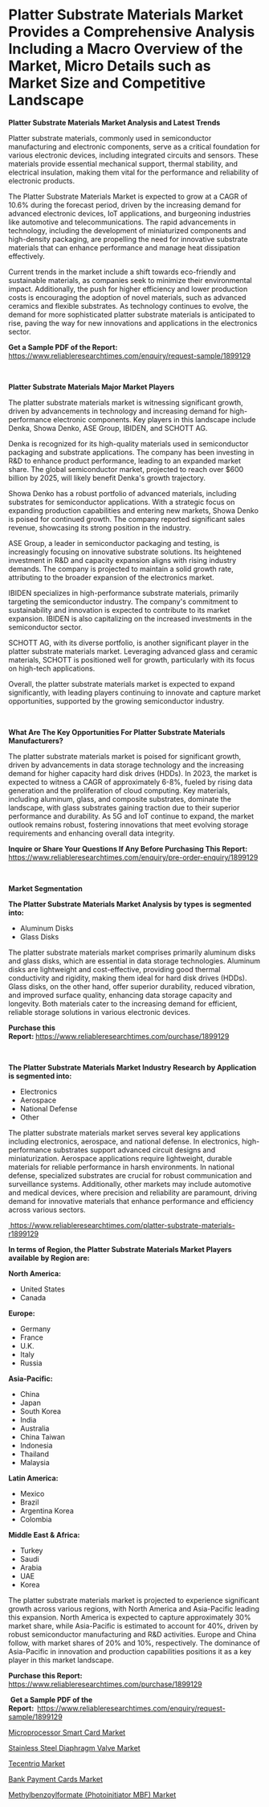 <p><h1>Platter Substrate Materials Market Provides a Comprehensive Analysis Including a Macro Overview of the Market, Micro Details such as Market Size and Competitive Landscape</h1></p><p><strong>Platter Substrate Materials Market Analysis and Latest Trends</strong></p>
<p><p>Platter substrate materials, commonly used in semiconductor manufacturing and electronic components, serve as a critical foundation for various electronic devices, including integrated circuits and sensors. These materials provide essential mechanical support, thermal stability, and electrical insulation, making them vital for the performance and reliability of electronic products. </p><p>The Platter Substrate Materials Market is expected to grow at a CAGR of 10.6% during the forecast period, driven by the increasing demand for advanced electronic devices, IoT applications, and burgeoning industries like automotive and telecommunications. The rapid advancements in technology, including the development of miniaturized components and high-density packaging, are propelling the need for innovative substrate materials that can enhance performance and manage heat dissipation effectively.</p><p>Current trends in the market include a shift towards eco-friendly and sustainable materials, as companies seek to minimize their environmental impact. Additionally, the push for higher efficiency and lower production costs is encouraging the adoption of novel materials, such as advanced ceramics and flexible substrates. As technology continues to evolve, the demand for more sophisticated platter substrate materials is anticipated to rise, paving the way for new innovations and applications in the electronics sector.</p></p>
<p><strong>Get a Sample PDF of the Report:&nbsp;</strong> <a href="https://www.reliableresearchtimes.com/enquiry/request-sample/1899129?utm_campaign=2105&utm_medium=2&utm_source=Github&utm_content=ia&utm_term=04022025&utm_id=platter-substrate-materials">https://www.reliableresearchtimes.com/enquiry/request-sample/1899129</a></p>
<p>&nbsp;</p>
<p><strong>Platter Substrate Materials Major Market Players</strong></p>
<p><p>The platter substrate materials market is witnessing significant growth, driven by advancements in technology and increasing demand for high-performance electronic components. Key players in this landscape include Denka, Showa Denko, ASE Group, IBIDEN, and SCHOTT AG.</p><p>Denka is recognized for its high-quality materials used in semiconductor packaging and substrate applications. The company has been investing in R&D to enhance product performance, leading to an expanded market share. The global semiconductor market, projected to reach over $600 billion by 2025, will likely benefit Denka's growth trajectory.</p><p>Showa Denko has a robust portfolio of advanced materials, including substrates for semiconductor applications. With a strategic focus on expanding production capabilities and entering new markets, Showa Denko is poised for continued growth. The company reported significant sales revenue, showcasing its strong position in the industry.</p><p>ASE Group, a leader in semiconductor packaging and testing, is increasingly focusing on innovative substrate solutions. Its heightened investment in R&D and capacity expansion aligns with rising industry demands. The company is projected to maintain a solid growth rate, attributing to the broader expansion of the electronics market.</p><p>IBIDEN specializes in high-performance substrate materials, primarily targeting the semiconductor industry. The company's commitment to sustainability and innovation is expected to contribute to its market expansion. IBIDEN is also capitalizing on the increased investments in the semiconductor sector.</p><p>SCHOTT AG, with its diverse portfolio, is another significant player in the platter substrate materials market. Leveraging advanced glass and ceramic materials, SCHOTT is positioned well for growth, particularly with its focus on high-tech applications. </p><p>Overall, the platter substrate materials market is expected to expand significantly, with leading players continuing to innovate and capture market opportunities, supported by the growing semiconductor industry.</p></p>
<p>&nbsp;</p>
<p><strong>What Are The Key Opportunities For Platter Substrate Materials Manufacturers?</strong></p>
<p><p>The platter substrate materials market is poised for significant growth, driven by advancements in data storage technology and the increasing demand for higher capacity hard disk drives (HDDs). In 2023, the market is expected to witness a CAGR of approximately 6-8%, fueled by rising data generation and the proliferation of cloud computing. Key materials, including aluminum, glass, and composite substrates, dominate the landscape, with glass substrates gaining traction due to their superior performance and durability. As 5G and IoT continue to expand, the market outlook remains robust, fostering innovations that meet evolving storage requirements and enhancing overall data integrity.</p></p>
<p><strong>Inquire or Share Your Questions If Any Before Purchasing This Report:</strong> <a href="https://www.reliableresearchtimes.com/enquiry/pre-order-enquiry/1899129?utm_campaign=2105&utm_medium=2&utm_source=Github&utm_content=ia&utm_term=04022025&utm_id=platter-substrate-materials">https://www.reliableresearchtimes.com/enquiry/pre-order-enquiry/1899129</a></p>
<p>&nbsp;</p>
<p><strong>Market Segmentation</strong></p>
<p><strong>The Platter Substrate Materials Market Analysis by types is segmented into:</strong></p>
<p><ul><li>Aluminum Disks</li><li>Glass Disks</li></ul></p>
<p><p>The platter substrate materials market comprises primarily aluminum disks and glass disks, which are essential in data storage technologies. Aluminum disks are lightweight and cost-effective, providing good thermal conductivity and rigidity, making them ideal for hard disk drives (HDDs). Glass disks, on the other hand, offer superior durability, reduced vibration, and improved surface quality, enhancing data storage capacity and longevity. Both materials cater to the increasing demand for efficient, reliable storage solutions in various electronic devices.</p></p>
<p><strong>Purchase this Report:&nbsp;</strong><a href="https://www.reliableresearchtimes.com/purchase/1899129?utm_campaign=2105&utm_medium=2&utm_source=Github&utm_content=ia&utm_term=04022025&utm_id=platter-substrate-materials">https://www.reliableresearchtimes.com/purchase/1899129</a></p>
<p>&nbsp;</p>
<p><strong>The Platter Substrate Materials Market Industry Research by Application is segmented into:</strong></p>
<p><ul><li>Electronics</li><li>Aerospace</li><li>National Defense</li><li>Other</li></ul></p>
<p><p>The platter substrate materials market serves several key applications including electronics, aerospace, and national defense. In electronics, high-performance substrates support advanced circuit designs and miniaturization. Aerospace applications require lightweight, durable materials for reliable performance in harsh environments. In national defense, specialized substrates are crucial for robust communication and surveillance systems. Additionally, other markets may include automotive and medical devices, where precision and reliability are paramount, driving demand for innovative materials that enhance performance and efficiency across various sectors.</p></p>
<p><a href="https://www.reliableresearchtimes.com/platter-substrate-materials-r1899129?utm_campaign=2105&utm_medium=2&utm_source=Github&utm_content=ia&utm_term=04022025&utm_id=platter-substrate-materials">&nbsp;https://www.reliableresearchtimes.com/platter-substrate-materials-r1899129</a></p>
<p><strong>In terms of Region, the Platter Substrate Materials Market Players available by Region are:</strong></p>
<p>
    <p> <strong> North America: </strong>
        <ul>
            <li>United States</li>
            <li>Canada</li>
        </ul>
        </p> 
    <p> <strong> Europe: </strong>
        <ul>
            <li>Germany</li>
            <li>France</li>
            <li>U.K.</li>
            <li>Italy</li>
            <li>Russia</li>
        </ul>
        </p> 
    <p> <strong> Asia-Pacific: </strong>
        <ul>
            <li>China</li>
            <li>Japan</li>
            <li>South Korea</li>
            <li>India</li>
            <li>Australia</li>
            <li>China Taiwan</li>
            <li>Indonesia</li>
            <li>Thailand</li>
            <li>Malaysia</li>
        </ul>
        </p> 
    <p> <strong> Latin America: </strong>
        <ul>
            <li>Mexico</li>
            <li>Brazil</li>
            <li>Argentina Korea</li>
            <li>Colombia</li>
        </ul>
        </p> 
    <p> <strong> Middle East & Africa: </strong>
        <ul>
            <li>Turkey</li>
            <li>Saudi</li>
            <li>Arabia</li>
            <li>UAE</li>
            <li>Korea</li>
        </ul>
    </p>
    </p>
<p><p>The platter substrate materials market is projected to experience significant growth across various regions, with North America and Asia-Pacific leading this expansion. North America is expected to capture approximately 30% market share, while Asia-Pacific is estimated to account for 40%, driven by robust semiconductor manufacturing and R&D activities. Europe and China follow, with market shares of 20% and 10%, respectively. The dominance of Asia-Pacific in innovation and production capabilities positions it as a key player in this market landscape.</p></p>
<p><strong>Purchase this Report: </strong><a href="https://www.reliableresearchtimes.com/purchase/1899129?utm_campaign=2105&utm_medium=2&utm_source=Github&utm_content=ia&utm_term=04022025&utm_id=platter-substrate-materials">https://www.reliableresearchtimes.com/purchase/1899129</a></p>
<p>&nbsp;<strong>Get a Sample PDF of the Report:&nbsp;&nbsp;</strong><a href="https://www.reliableresearchtimes.com/enquiry/request-sample/1899129?utm_campaign=2105&utm_medium=2&utm_source=Github&utm_content=ia&utm_term=04022025&utm_id=platter-substrate-materials">https://www.reliableresearchtimes.com/enquiry/request-sample/1899129</a></p>
<p><strong></strong></p>
<p><p><a href="https://www.linkedin.com/pulse/understanding-global-microprocessor-smart-card-marketsgrowth-qawje?utm_campaign=2105&utm_medium=2&utm_source=Github&utm_content=ia&utm_term=04022025&utm_id=platter-substrate-materials">Microprocessor Smart Card Market</a></p><p><a href="https://www.linkedin.com/pulse/according-global-stainless-steel-diaphragm-valve-market-gynue?utm_campaign=2105&utm_medium=2&utm_source=Github&utm_content=ia&utm_term=04022025&utm_id=platter-substrate-materials">Stainless Steel Diaphragm Valve Market</a></p><p><a href="https://www.linkedin.com/pulse/tecentriq-market-forecast-2025-2032-anticipating-major-growth-ilq9e?utm_campaign=2105&utm_medium=2&utm_source=Github&utm_content=ia&utm_term=04022025&utm_id=platter-substrate-materials">Tecentriq Market</a></p><p><a href="https://www.linkedin.com/pulse/bank-payment-cards-market-analysis-2025-2032-competitive-bzf2e?utm_campaign=2105&utm_medium=2&utm_source=Github&utm_content=ia&utm_term=04022025&utm_id=platter-substrate-materials">Bank Payment Cards Market</a></p><p><a href="https://github.com/MariaWashington76/Market-Research-Report-List-1/blob/main/methylbenzoylformate-photoinitiator-mbf-market.md?utm_campaign=2105&utm_medium=2&utm_source=Github&utm_content=ia&utm_term=04022025&utm_id=platter-substrate-materials">Methylbenzoylformate (Photoinitiator MBF) Market</a></p></p>